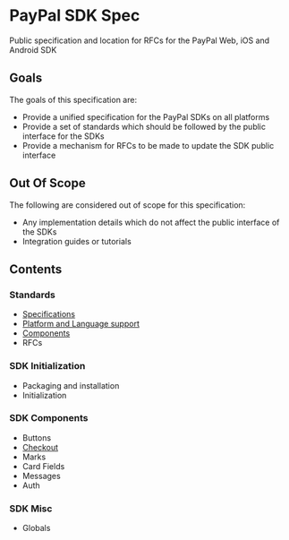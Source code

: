 # PayPal SDK Spec

Public specification and location for RFCs for the PayPal Web, iOS and Android SDK

## Goals

The goals of this specification are:

- Provide a unified specification for the PayPal SDKs on all platforms
- Provide a set of standards which should be followed by the public interface for the SDKs
- Provide a mechanism for RFCs to be made to update the SDK public interface

## Out Of Scope

The following are considered out of scope for this specification:

- Any implementation details which do not affect the public interface of the SDKs
- Integration guides or tutorials

## Contents

### Standards

- [Specifications](./standards/specifications.md)
- [Platform and Language support](./standards/platform-language.md)
- [Components](./standards/components.md)
- RFCs

### SDK Initialization

- Packaging and installation
- Initialization

### SDK Components

- Buttons
- [Checkout](./components/checkout/index.md)
- Marks
- Card Fields
- Messages
- Auth

### SDK Misc

- Globals
